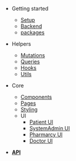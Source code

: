 - Getting started
  - [Setup](setup.md)
  - [Backend](backend.md)
  - [packages](packages.md)

- Helpers
  - [Mutations](mutations.md)
  - [Queries](queries.md)
  - [Hooks](hooks.md)
  - [Utils](utils.md)

- Core
  - [Components](components.md)
  - [Pages](pages.md)
  - [Styling](styling.md)
  - UI
    - [Patient UI](patientui.md)
    - [SystemAdmin UI](sysadminui.md)
    - [Pharmarcy UI](pharmarcy.md)
    - [Doctor UI](doctorui.md)

- [**API**](backend.md)
